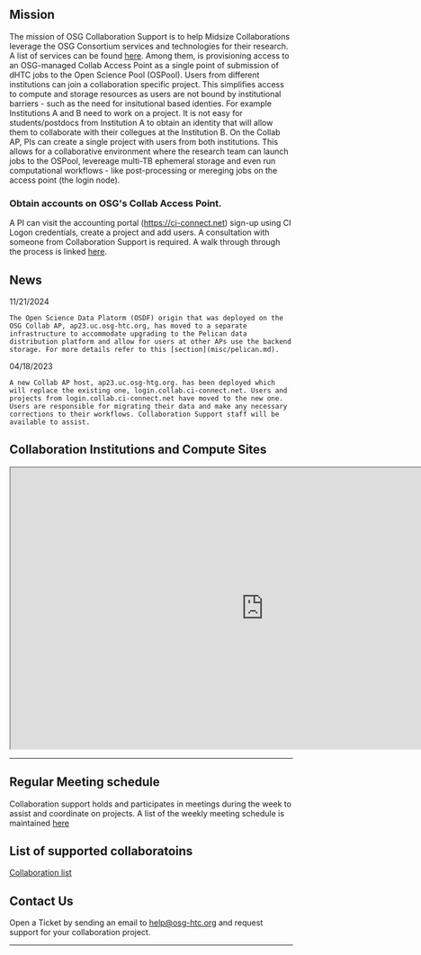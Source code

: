 ## Mission

The mission of OSG Collaboration Support is to help Midsize Collaborations leverage the OSG Consortium services and technologies for their research.
A list of services can be found [here](misc/services.md). Among them, is provisioning access to an OSG-managed Collab Access Point as a single point of submission of dHTC jobs to the Open Science Pool (OSPool). Users from different institutions can join a collaboration specific project. This simplifies access to compute and storage resources as users are not bound by institutional barriers - such as the need for insitutional based identies. For example Institutions A and B need to work on a project. It is not easy for students/postdocs from Institution A to obtain an identity that will allow them to collaborate with their collegues at the Institution B. On the Collab AP, PIs can create a single project with users from both institutions. This allows for a collaborative environment where the research team can launch jobs to the OSPool, levereage multi-TB ephemeral storage and even run computational workflows - like post-processing or mereging jobs on the access point (the login node). 

### Obtain accounts on OSG's Collab Access Point.

A PI can visit the accounting portal (https://ci-connect.net) sign-up using CI Logon credentials, create a project and add users. A consultation with someone from Collaboration Support is required. A walk through through the process is linked [here](misc/onboard.md). 

## News

11/21/2024

    The Open Science Data Platorm (OSDF) origin that was deployed on the OSG Collab AP, ap23.uc.osg-htc.org, has moved to a separate infrastructure to accommodate upgrading to the Pelican data distribution platform and allow for users at other APs use the backend storage. For more details refer to this [section](misc/pelican.md).

04/18/2023 

    A new Collab AP host, ap23.uc.osg-htg.org. has been deployed which will replace the existing one, login.collab.ci-connect.net. Users and projects from login.collab.ci-connect.net have moved to the new one. Users are responsible for migrating their data and make any necessary corrections to their workflows. Collaboration Support staff will be available to assist. 

## Collaboration Institutions and Compute Sites

<iframe src="https://osg-htc.org/organization/iframe.html" height="500" width="900" allow="fullscreen"></iframe>

***

## Regular Meeting schedule

Collaboration support holds and participates in meetings during the week to assist and coordinate on projects. A list of the weekly meeting schedule is maintained [here](misc/meeting-schedule.md)

## List of supported collaboratoins

[Collaboration list](projects/project-list.md)

## Contact Us

Open a Ticket by sending an email to [help@osg-htc.org](mailto:help@osg-htc.org) and request support for your collaboration project.

***



